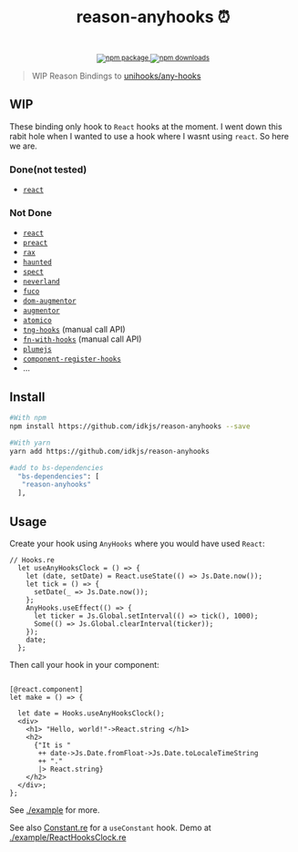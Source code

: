 <div align="center">
  <h1>
    <br/>
    reason-anyhooks ⏰
    <br />
  </h1>
    <sup>
    <br />
    <br />
    <a href="https://www.npmjs.com/package/reason-anyhooks">
      <img src="https://img.shields.io/npm/v/reason-anyhooks.svg" alt="npm package" />
    </a>
    <a href="https://www.npmjs.com/package/reason-anyhooks">
      <img src="https://img.shields.io/npm/dm/reason-anyhooks.svg" alt="npm downloads" />
    </a>
  </sup>
</div>

> WIP Reason Bindings to [unihooks/any-hooks](https://github.com/unihooks/any-hooks)

## WIP

These binding only hook to `React` hooks at the moment. I went down this rabit hole when I wanted to use a hook where I wasnt using `react`. So here we are.

### Done(not tested)

- [`react`](https://ghub.io/react)

### Not Done

- [`react`](https://ghub.io/react)
- [`preact`](https://ghub.io/preact)
- [`rax`](https://ghub.io/rax)
- [`haunted`](https://ghub.io/haunted)
- [`spect`](https://ghub.io/spect)
- [`neverland`](https://ghub.io/neverland)
- [`fuco`](https://ghub.io/fuco)
- [`dom-augmentor`](https://ghub.io/dom-augmentor)
- [`augmentor`](https://ghub.io/augmentor)
- [`atomico`](https://ghub.io/atomico)
- [`tng-hooks`](https://ghub.io/tng-hooks) (manual call API)
- [`fn-with-hooks`](https://ghub.io/fn-with-hooks) (manual call API)
- [`plumejs`](https://www.npmjs.com/package/plumejs)
- [`component-register-hooks`](https://www.npmjs.com/package/component-register-hooks)
- ...

## Install

```bash
#With npm
npm install https://github.com/idkjs/reason-anyhooks --save
```

```bash
#With yarn
yarn add https://github.com/idkjs/reason-anyhooks
```

```bash
#add to bs-dependencies
  "bs-dependencies": [
   "reason-anyhooks"
  ],
```

## Usage

Create your hook using `AnyHooks` where you would have used `React`:

```reason
// Hooks.re
  let useAnyHooksClock = () => {
    let (date, setDate) = React.useState(() => Js.Date.now());
    let tick = () => {
      setDate(_ => Js.Date.now());
    };
    AnyHooks.useEffect(() => {
      let ticker = Js.Global.setInterval(() => tick(), 1000);
      Some(() => Js.Global.clearInterval(ticker));
    });
    date;
  };
```

Then call your hook in your component:

```reason

[@react.component]
let make = () => {

  let date = Hooks.useAnyHooksClock();
  <div>
    <h1> "Hello, world!"->React.string </h1>
    <h2>
      {"It is "
       ++ date->Js.Date.fromFloat->Js.Date.toLocaleTimeString
       ++ "."
       |> React.string}
    </h2>
  </div>;
};
```

See [./example](./example) for more.

See also [Constant.re](./src/Constant.re) for a `useConstant` hook. Demo at [./example/ReactHooksClock.re](./example/ReactHooksClock.re)
